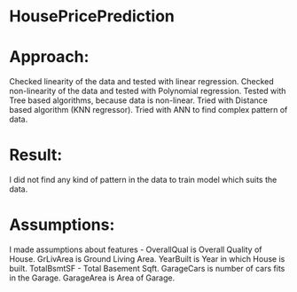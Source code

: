 # HousePricePrediction

# Approach:
Checked linearity of the data and tested with linear regression.
Checked non-linearity of the data and tested with Polynomial regression.
Tested with Tree based algorithms, because data is non-linear.
Tried with Distance based algorithm (KNN regressor).
Tried with ANN to find complex pattern of data.

 # Result:
 I did not find any kind of pattern in the data to train model which suits the data.

 # Assumptions:
 I made assumptions about features -
    OverallQual is Overall Quality of House.
    GrLivArea is Ground Living Area.
    YearBuilt is Year in which House is built.
    TotalBsmtSF - Total Basement Sqft.
    GarageCars is number of cars fits in the Garage.
    GarageArea is Area of Garage.
 
